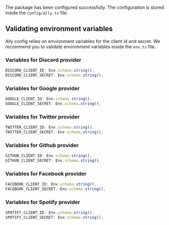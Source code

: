 The package has been configured successfully. The configuration is stored inside the `config/ally.ts` file.

## Validating environment variables
Ally config relies on environment variables for the client id and secret. We recommend you to validate environment variables inside the `env.ts` file.

### Variables for Discord provider

```ts
DISCORD_CLIENT_ID: Env.schema.string(),
DISCORD_CLIENT_SECRET: Env.schema.string(),
```

### Variables for Google provider

```ts
GOOGLE_CLIENT_ID: Env.schema.string(),
GOOGLE_CLIENT_SECRET: Env.schema.string(),
```

### Variables for Twitter provider

```ts
TWITTER_CLIENT_ID: Env.schema.string(),
TWITTER_CLIENT_SECRET: Env.schema.string(),
```

### Variables for Github provider

```ts
GITHUB_CLIENT_ID: Env.schema.string(),
GITHUB_CLIENT_SECRET: Env.schema.string(),
```

### Variables for Facebook provider

```ts
FACEBOOK_CLIENT_ID: Env.schema.string(),
FACEBOOK_CLIENT_SECRET: Env.schema.string(),
```

### Variables for Spotify provider

```ts
SPOTIFY_CLIENT_ID: Env.schema.string(),
SPOTIFY_CLIENT_SECRET: Env.schema.string(),
```
